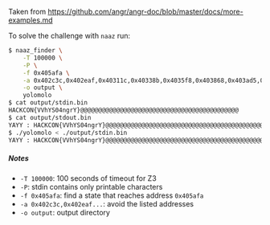 Taken from https://github.com/angr/angr-doc/blob/master/docs/more-examples.md

To solve the challenge with `naaz` run:

``` bash
$ naaz_finder \
    -T 100000 \
    -P \
    -f 0x405afa \
    -a 0x402c3c,0x402eaf,0x40311c,0x40338b,0x4035f8,0x403868,0x403ad5,0x403d47,0x403fb9,0x404227,0x404496,0x40470a,0x404978,0x404bec,0x404e59,0x4050c7,0x405338,0x4055a9,0x4057f4,0x405a2b \
    -o output \
    yolomolo
$ cat output/stdin.bin
HACKCON{VVhYS04ngrY}@@@@@@@@@@@@@@@@@@@@@@@@@@@@@@@@@@@@@@@@@@@@
$ cat output/stdout.bin
YAYY : HACKCON{VVhYS04ngrY}@@@@@@@@@@@@@@@@@@@@@@@@@@@@@@@@@@@@@@@@@@@@
$ ./yolomolo < ./output/stdin.bin
YAYY : HACKCON{VVhYS04ngrY}@@@@@@@@@@@@@@@@@@@@@@@@@@@@@@@@@@@@@@@@@@@@
```

##### Notes
- `-T 100000`: 100 seconds of timeout for Z3
- `-P`: stdin contains only printable characters
- `-f 0x405afa`: find a state that reaches address `0x405afa`
- `-a 0x402c3c,0x402eaf...`: avoid the listed addresses
- `-o output`: output directory
